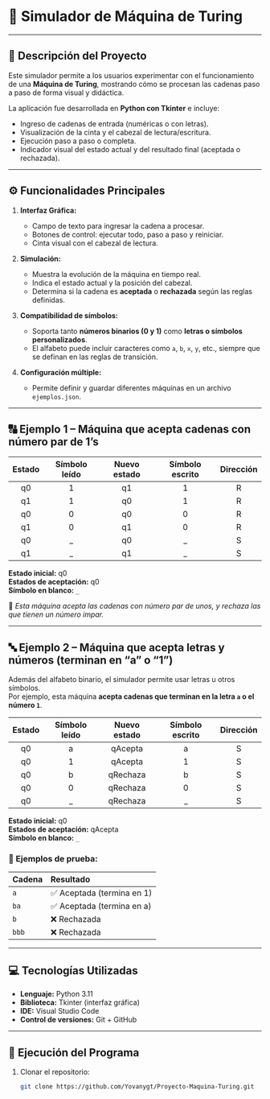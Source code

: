 # 🧠 Simulador de Máquina de Turing

---

## 📄 Descripción del Proyecto
Este simulador permite a los usuarios experimentar con el funcionamiento de una **Máquina de Turing**, mostrando cómo se procesan las cadenas paso a paso de forma visual y didáctica.  

La aplicación fue desarrollada en **Python con Tkinter** e incluye:
- Ingreso de cadenas de entrada (numéricas o con letras).  
- Visualización de la cinta y el cabezal de lectura/escritura.  
- Ejecución paso a paso o completa.  
- Indicador visual del estado actual y del resultado final (aceptada o rechazada).  

---

## ⚙️ Funcionalidades Principales
1. **Interfaz Gráfica:**
   - Campo de texto para ingresar la cadena a procesar.  
   - Botones de control: ejecutar todo, paso a paso y reiniciar.  
   - Cinta visual con el cabezal de lectura.  

2. **Simulación:**
   - Muestra la evolución de la máquina en tiempo real.  
   - Indica el estado actual y la posición del cabezal.  
   - Determina si la cadena es **aceptada** o **rechazada** según las reglas definidas.  

3. **Compatibilidad de símbolos:**
   - Soporta tanto **números binarios (0 y 1)** como **letras o símbolos personalizados**.  
   - El alfabeto puede incluir caracteres como `a`, `b`, `x`, `y`, etc., siempre que se definan en las reglas de transición.  

4. **Configuración múltiple:**
   - Permite definir y guardar diferentes máquinas en un archivo `ejemplos.json`.  

---

## 🔠 Ejemplo 1 – Máquina que acepta cadenas con número par de 1’s

| Estado | Símbolo leído | Nuevo estado | Símbolo escrito | Dirección |
|:-------:|:--------------:|:-------------:|:----------------:|:----------:|
| q0 | 1 | q1 | 1 | R |
| q1 | 1 | q0 | 1 | R |
| q0 | 0 | q0 | 0 | R |
| q1 | 0 | q1 | 0 | R |
| q0 | _ | q0 | _ | S |
| q1 | _ | q1 | _ | S |

**Estado inicial:** q0  
**Estados de aceptación:** q0  
**Símbolo en blanco:** `_`  

📘 *Esta máquina acepta las cadenas con número par de unos, y rechaza las que tienen un número impar.*  

---

## 🔤 Ejemplo 2 – Máquina que acepta letras y números (terminan en “a” o “1”)

Además del alfabeto binario, el simulador permite usar letras u otros símbolos.  
Por ejemplo, esta máquina **acepta cadenas que terminan en la letra `a` o el número `1`**.

| Estado | Símbolo leído | Nuevo estado | Símbolo escrito | Dirección |
|:-------:|:--------------:|:-------------:|:----------------:|:----------:|
| q0 | a | qAcepta | a | S |
| q0 | 1 | qAcepta | 1 | S |
| q0 | b | qRechaza | b | S |
| q0 | 0 | qRechaza | 0 | S |
| q0 | _ | qRechaza | _ | S |

**Estado inicial:** q0  
**Estados de aceptación:** qAcepta  
**Símbolo en blanco:** `_`  

### 💬 Ejemplos de prueba:
| Cadena | Resultado |
|:--------|:-----------|
| `a` | ✅ Aceptada (termina en 1) |
| `ba`  | ✅ Aceptada (termina en a) |
| `b`  | ❌ Rechazada |
| `bbb` | ❌ Rechazada |

---

## 💻 Tecnologías Utilizadas
- **Lenguaje:** Python 3.11  
- **Biblioteca:** Tkinter (interfaz gráfica)  
- **IDE:** Visual Studio Code  
- **Control de versiones:** Git + GitHub  

---

## 🚀 Ejecución del Programa

1. Clonar el repositorio:
   ```bash
   git clone https://github.com/Yovanygt/Proyecto-Maquina-Turing.git
